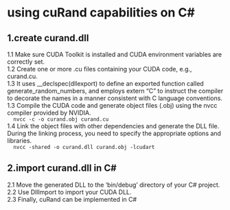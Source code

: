 # using cuRand capabilities on C#
## 1.create curand.dll
1.1  Make sure CUDA Toolkit is installed and CUDA environment variables are correctly set.</br>
1.2  Create one or more .cu files containing your CUDA code, e.g., curand.cu.</br>
1.3 It uses __declspec(dllexport) to define an exported function called generate_random_numbers, and employs extern “C” to instruct the compiler to decorate the names in a manner consistent with C language conventions.<br/>
1.3  Compile the CUDA code and generate object files (.obj) using the nvcc compiler provided by NVIDIA.</br>
`   nvcc -c -o curand.obj curand.cu   `</br>
1.4  Link the object files with other dependencies and generate the DLL file. During the linking process, you need to specify the appropriate options and libraries.</br>
`   nvcc -shared -o curand.dll curand.obj -lcudart   `</br>
## 2.import curand.dll in C#
2.1  Move the generated DLL to the ‘bin/debug’ directory of your C# project.</br>
2.2  Use DllImport to import your CUDA DLL.</br>
2.3  Finally, cuRand can be implemented in C#
